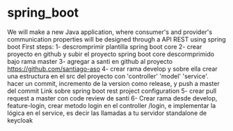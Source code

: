 # spring_boot
We will make a new Java application, where consumer's and provider's communication properties will be designed through a API REST using spring boot
First steps:
  1- descromprimir plantilla spring boot core
  2- crear proyecto en github y subir el proyecto spring boot core descormprimido bajo rama master
  3- agregar a santi en github al proyecto https://github.com/santiago-aso
  4- crear rama develop y sobre ella crear una estructura en el src del proyecto con 'controller' 'model' 'service'. hacer un commit, incremento de la version como release, y push a master del commit Link sobre spring boot rest project configuration
  5- crear pull request a master con code review de santi 
  6- Crear rama desde develop, feature-login, crear metodo login en el controller /login, e implementar la lógica en el service, es decir las llamadas a tu servidor standalone de keycloak
